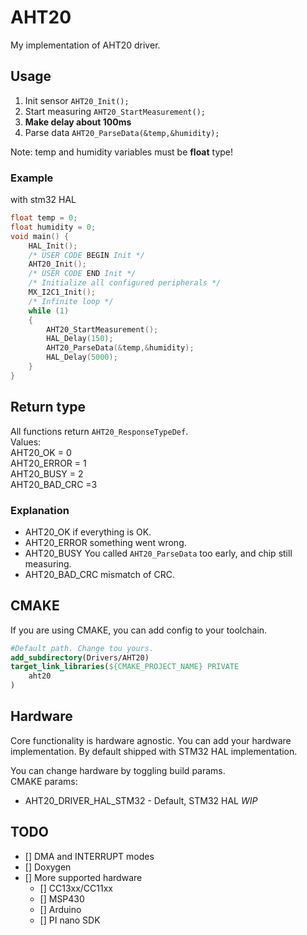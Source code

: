 # AHT20

My implementation of AHT20 driver.

## Usage

1. Init sensor `AHT20_Init();`
2. Start measuring `AHT20_StartMeasurement();`
3. **Make delay about 100ms**
4. Parse data `AHT20_ParseData(&temp,&humidity);`

Note: temp and humidity variables must be **float** type!

### Example

with stm32 HAL

```C
float temp = 0;
float humidity = 0;
void main() {
    HAL_Init();
    /* USER CODE BEGIN Init */
    AHT20_Init();
    /* USER CODE END Init */
    /* Initialize all configured peripherals */
    MX_I2C1_Init();
    /* Infinite loop */
    while (1)
    {
        AHT20_StartMeasurement();
        HAL_Delay(150);
        AHT20_ParseData(&temp,&humidity);
        HAL_Delay(5000);
    }
}
```

## Return type

All functions return `AHT20_ResponseTypeDef`.  
Values:  
    AHT20_OK = 0  
    AHT20_ERROR = 1  
    AHT20_BUSY = 2  
    AHT20_BAD_CRC =3

### Explanation

- AHT20_OK if everything is OK.
- AHT20_ERROR something went wrong.
- AHT20_BUSY You called `AHT20_ParseData` too early, and chip still measuring.
- AHT20_BAD_CRC mismatch of CRC.

## CMAKE

If you are using CMAKE, you can add config to your toolchain.

```cmake
#Default path. Change tou yours.
add_subdirectory(Drivers/AHT20) 
target_link_libraries(${CMAKE_PROJECT_NAME} PRIVATE
    aht20
)
```

## Hardware

Core functionality is hardware agnostic. You can add your hardware implementation. By default shipped with STM32 HAL implementation.

You can change hardware by toggling build params.  
CMAKE params:

- AHT20_DRIVER_HAL_STM32 - Default, STM32 HAL
*WIP*

## TODO

- [] DMA and INTERRUPT modes
- [] Doxygen
- [] More supported hardware
  - [] CC13xx/CC11xx
  - [] MSP430
  - [] Arduino
  - [] PI nano SDK
  